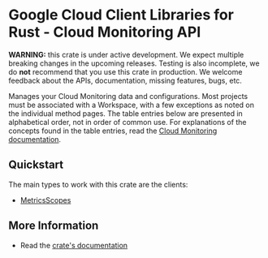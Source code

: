 # Google Cloud Client Libraries for Rust - Cloud Monitoring API

<!-- Code generated by sidekick. DO NOT EDIT. -->

**WARNING:** this crate is under active development. We expect multiple breaking
changes in the upcoming releases. Testing is also incomplete, we do **not**
recommend that you use this crate in production. We welcome feedback about the
APIs, documentation, missing features, bugs, etc.

Manages your Cloud Monitoring data and configurations. Most projects must
be associated with a Workspace, with a few exceptions as noted on the
individual method pages. The table entries below are presented in
alphabetical order, not in order of common use. For explanations of the
concepts found in the table entries, read the [Cloud Monitoring
documentation](https://cloud.google.com/monitoring/docs).

## Quickstart

The main types to work with this crate are the clients:

- [MetricsScopes]

## More Information

- Read the [crate's documentation](https://docs.rs/google-cloud-monitoring-metricsscope-v1/latest/google-cloud-monitoring-metricsscope-v1)

[MetricsScopes]: https://docs.rs/google-cloud-monitoring-metricsscope-v1/latest/google_cloud_monitoring_metricsscope_v1/client/struct.MetricsScopes.html
